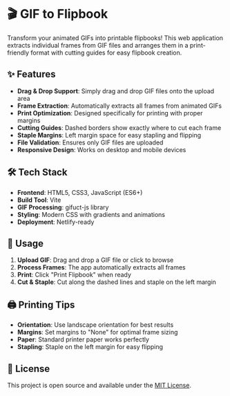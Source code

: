 # 🎬 GIF to Flipbook

Transform your animated GIFs into printable flipbooks! This web application extracts individual frames from GIF files and arranges them in a print-friendly format with cutting guides for easy flipbook creation.

## ✨ Features

- **Drag & Drop Support**: Simply drag and drop GIF files onto the upload area
- **Frame Extraction**: Automatically extracts all frames from animated GIFs
- **Print Optimization**: Designed specifically for printing with proper margins
- **Cutting Guides**: Dashed borders show exactly where to cut each frame
- **Staple Margins**: Left margin space for easy stapling and flipping
- **File Validation**: Ensures only GIF files are uploaded
- **Responsive Design**: Works on desktop and mobile devices

## 🛠️ Tech Stack

- **Frontend**: HTML5, CSS3, JavaScript (ES6+)
- **Build Tool**: Vite
- **GIF Processing**: gifuct-js library
- **Styling**: Modern CSS with gradients and animations
- **Deployment**: Netlify-ready

## 🎯 Usage

1. **Upload GIF**: Drag and drop a GIF file or click to browse
2. **Process Frames**: The app automatically extracts all frames
3. **Print**: Click "Print Flipbook" when ready
4. **Cut & Staple**: Cut along the dashed lines and staple on the left margin

## 🖨️ Printing Tips

- **Orientation**: Use landscape orientation for best results
- **Margins**: Set margins to "None" for optimal frame sizing
- **Paper**: Standard printer paper works perfectly
- **Stapling**: Staple on the left margin for easy flipping

## 📝 License

This project is open source and available under the [MIT License](LICENSE).
